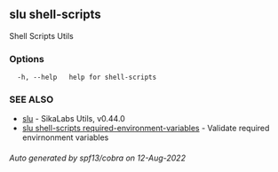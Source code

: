 ## slu shell-scripts

Shell Scripts Utils

### Options

```
  -h, --help   help for shell-scripts
```

### SEE ALSO

* [slu](slu.md)	 - SikaLabs Utils, v0.44.0
* [slu shell-scripts required-environment-variables](slu_shell-scripts_required-environment-variables.md)	 - Validate required envirnonment variables

###### Auto generated by spf13/cobra on 12-Aug-2022
